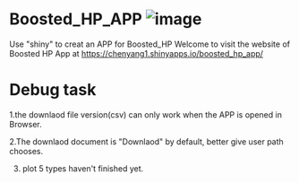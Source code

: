 # Boosted_HP_APP ![image](https://github.com/chenyang45/Boosted_HP_APP/blob/master/www/shiny.PNG)   
Use "shiny" to creat an APP for Boosted_HP
Welcome to visit the website of Boosted HP App at https://chenyang1.shinyapps.io/boosted_hp_app/


# Debug task

1.the downlaod file version(csv) can only work when the APP is opened in Browser. 

2.The downlaod document is "Downlaod" by default, better give user path chooses. 

3. plot 5 types haven't finished yet.



